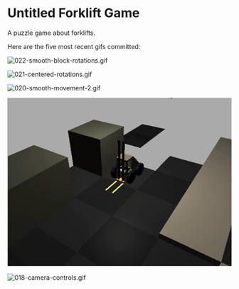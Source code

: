 # Untitled Forklift Game
A puzzle game about forklifts.

Here are the five most recent gifs committed:

![022-smooth-block-rotations.gif](gifs/022-smooth-block-rotations.gif?raw=true "022-smooth-block-rotations")

![021-centered-rotations.gif](gifs/021-centered-rotations.gif?raw=true "021-centered-rotations")

![020-smooth-movement-2.gif](gifs/020-smooth-movement-2.gif?raw=true "020-smooth-movement-2")

![019-smooth-movement.gif](gifs/019-smooth-movement.gif?raw=true "019-smooth-movement")

![018-camera-controls.gif](gifs/018-camera-controls.gif?raw=true "018-camera-controls")
